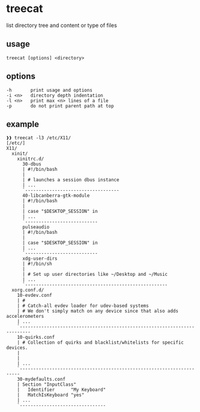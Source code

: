 treecat
=======

list directory tree and content or type of files

usage
-----

    treecat [options] <directory>

options
-------

    -h       print usage and options
    -i <n>   directory depth indentation
    -l <n>   print max <n> lines of a file
    -p       do not print parent path at top

example
-------

    ❱❱ treecat -l3 /etc/X11/
    [/etc/]
    X11/
      xinit/
        xinitrc.d/
          30-dbus
          | #!/bin/bash
          | 
          | # launches a session dbus instance
          | ...
          `-----------------------------------
          40-libcanberra-gtk-module
          | #!/bin/bash
          | 
          | case "$DESKTOP_SESSION" in
          | ...
          `---------------------------
          pulseaudio
          | #!/bin/bash
          | 
          | case "$DESKTOP_SESSION" in
          | ...
          `---------------------------
          xdg-user-dirs
          | #!/bin/sh
          | 
          | # Set up user directories like ~/Desktop and ~/Music
          | ...
          `-----------------------------------------------------
      xorg.conf.d/
        10-evdev.conf
        | #
        | # Catch-all evdev loader for udev-based systems
        | # We don't simply match on any device since that also adds accelerometers
        | ...
        `--------------------------------------------------------------------------
        10-quirks.conf
        | # Collection of quirks and blacklist/whitelists for specific devices.
        | 
        | 
        | ...
        `----------------------------------------------------------------------
        30-mydefaults.conf
        | Section "InputClass"
        |   Identifier      "My Keyboard"
        |   MatchIsKeyboard "yes"
        | ...
        `--------------------------------


